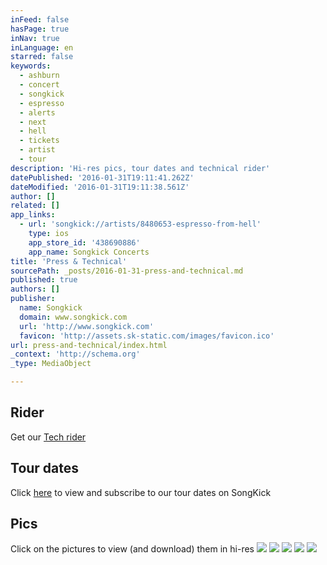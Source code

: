 ```yaml
---
inFeed: false
hasPage: true
inNav: true
inLanguage: en
starred: false
keywords:
  - ashburn
  - concert
  - songkick
  - espresso
  - alerts
  - next
  - hell
  - tickets
  - artist
  - tour
description: 'Hi-res pics, tour dates and technical rider'
datePublished: '2016-01-31T19:11:41.262Z'
dateModified: '2016-01-31T19:11:38.561Z'
author: []
related: []
app_links:
  - url: 'songkick://artists/8480653-espresso-from-hell'
    type: ios
    app_store_id: '438690886'
    app_name: Songkick Concerts
title: 'Press & Technical'
sourcePath: _posts/2016-01-31-press-and-technical.md
published: true
authors: []
publisher:
  name: Songkick
  domain: www.songkick.com
  url: 'http://www.songkick.com'
  favicon: 'http://assets.sk-static.com/images/favicon.ico'
url: press-and-technical/index.html
_context: 'http://schema.org'
_type: MediaObject

---
```

## Rider

Get our [Tech rider][0]

## Tour dates

Click [here][1] to view and subscribe to our tour dates on SongKick

## Pics

Click on the pictures to view (and download) them in hi-res
![](https://the-grid-user-content.s3-us-west-2.amazonaws.com/bb87e26d-79c5-465e-a3f1-05b567417c40.jpg)
![](https://the-grid-user-content.s3-us-west-2.amazonaws.com/a6d26ae4-efbb-481b-82d3-f53dc1e7cd02.jpg)
![](https://the-grid-user-content.s3-us-west-2.amazonaws.com/30e304dd-f8ad-44a1-a986-af227a14ab4d.jpg)
![](https://the-grid-user-content.s3-us-west-2.amazonaws.com/d9201ceb-8388-4b7c-930d-db407f2530c6.jpg)
![](https://the-grid-user-content.s3-us-west-2.amazonaws.com/c214af2d-d7e9-46a5-8ee8-bb000ec39989.jpg)

[0]: http://booking.cheesecom.com/efh/Stageplan-patchlist-efh.pdf
[1]: http://www.songkick.com/artists/8480653